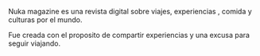 Nuka magazine es una revista digital sobre viajes, experiencias , comida y culturas por el mundo. 

Fue creada con el proposito de compartir experiencias y una excusa para seguir viajando. 
